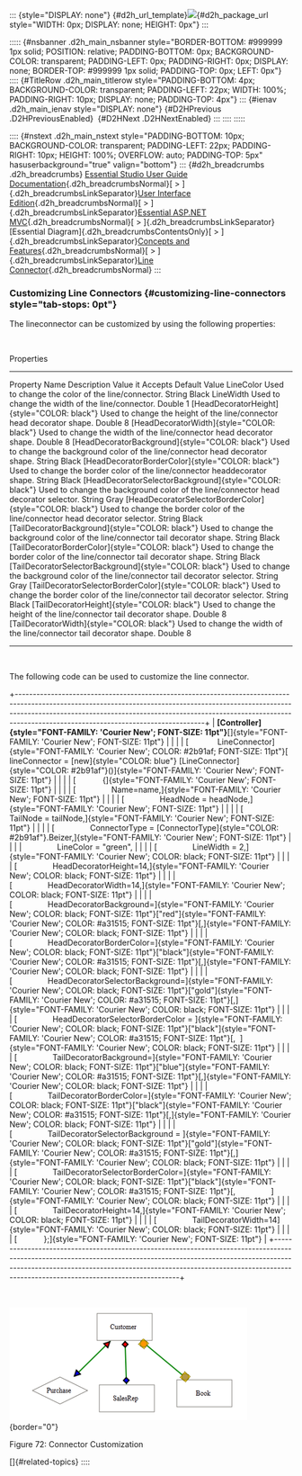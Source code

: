 ::: {style="DISPLAY: none"}
[](ms-xhelp:///?Id=d2h_url_template){#d2h_url_template}![](!package_url!){#d2h_package_url style="WIDTH: 0px; DISPLAY: none; HEIGHT: 0px"}
:::

::::: {#nsbanner .d2h_main_nsbanner style="BORDER-BOTTOM: #999999 1px solid; POSITION: relative; PADDING-BOTTOM: 0px; BACKGROUND-COLOR: transparent; PADDING-LEFT: 0px; PADDING-RIGHT: 0px; DISPLAY: none; BORDER-TOP: #999999 1px solid; PADDING-TOP: 0px; LEFT: 0px"}
:::: {#TitleRow .d2h_main_titlerow style="PADDING-BOTTOM: 4px; BACKGROUND-COLOR: transparent; PADDING-LEFT: 22px; WIDTH: 100%; PADDING-RIGHT: 10px; DISPLAY: none; PADDING-TOP: 4px"}
::: {#ienav .d2h_main_ienav style="DISPLAY: none"}
[](ms-xhelp:///?Id=2efad9c4-86c6-4575-95fc-27a4efd5ed1f){#D2HPrevious .D2HPreviousEnabled}  [](ms-xhelp:///?Id=b2900d5f-8af7-4302-a684-671792f47f60){#D2HNext .D2HNextEnabled}
:::
::::
:::::

:::: {#nstext .d2h_main_nstext style="PADDING-BOTTOM: 10px; BACKGROUND-COLOR: transparent; PADDING-LEFT: 22px; PADDING-RIGHT: 10px; HEIGHT: 100%; OVERFLOW: auto; PADDING-TOP: 5px" hasuserbackground="true" valign="bottom"}
::: {#d2h_breadcrumbs .d2h_breadcrumbs}
[Essential Studio User Guide Documentation](ms-xhelp:///?Id=12457748-09e3-4d74-a240-8e049cedf030){.d2h_breadcrumbsNormal}[ \> ]{.d2h_breadcrumbsLinkSeparator}[User Interface Edition](ms-xhelp:///?Id=c29296b7-531c-413b-a0ec-488ca1f7f669){.d2h_breadcrumbsNormal}[ \> ]{.d2h_breadcrumbsLinkSeparator}[Essential ASP.NET MVC](ms-xhelp:///?Id=4b14e7d1-65c4-4f67-b1aa-2c37709905a5){.d2h_breadcrumbsNormal}[ \> ]{.d2h_breadcrumbsLinkSeparator}[Essential Diagram]{.d2h_breadcrumbsContentsOnly}[ \> ]{.d2h_breadcrumbsLinkSeparator}[Concepts and Features](ms-xhelp:///?Id=04839cdf-94fc-4d24-9f6b-119fdbd7bbfb){.d2h_breadcrumbsNormal}[ \> ]{.d2h_breadcrumbsLinkSeparator}[Line Connector](ms-xhelp:///?Id=c7ae1b55-3b10-4b74-889d-cf088e9eca27){.d2h_breadcrumbsNormal}
:::

### Customizing Line Connectors {#customizing-line-connectors style="tab-stops: 0pt"}

The lineconnector can be customized by using the following properties:

 

Properties

  ---------------------------------------------------------- ------------------------------------------------------------------------------------ ------------------ ---------------
  Property Name                                              Description                                                                          Value it Accepts   Default Value
  LineColor                                                  Used to change the color of the line/connector.                                      String             Black
  LineWidth                                                  Used to change the width of the line/connector.                                      Double             1
  [HeadDecoratorHeight]{style="COLOR: black"}                Used to change the height of the line/connector head decorator shape.                Double             8
  [HeadDecoratorWidth]{style="COLOR: black"}                 Used to change the width of the line/connector head decorator shape.                 Double             8
  [HeadDecoratorBackground]{style="COLOR: black"}            Used to change the background color of the line/connector head decorator shape.      String             Black
  [HeadDecoratorBorderColor]{style="COLOR: black"}           Used to change the border color of the line/connector headdecorator shape.           String             Black
  [HeadDecoratorSelectorBackground]{style="COLOR: black"}    Used to change the background color of the line/connector head decorator selector.   String             Gray
  [HeadDecoratorSelectorBorderColor]{style="COLOR: black"}   Used to change the border color of the line/connector head decorator selector.       String             Black
  [TailDecoratorBackground]{style="COLOR: black"}            Used to change the background color of the line/connector tail decorator shape.      String             Black
  [TailDecoratorBorderColor]{style="COLOR: black"}           Used to change the border color of the line/connector tail decorator shape.          String             Black
  [TailDecoratorSelectorBackground]{style="COLOR: black"}    Used to change the background color of the line/connector tail decorator selector.   String             Gray
  [TailDecoratorSelectorBorderColor]{style="COLOR: black"}   Used to change the border color of the line/connector tail decorator selector.       String             Black
  [TailDecoratorHeight]{style="COLOR: black"}                Used to change the height of the line/connector tail decorator shape.                Double             8
  [TailDecoratorWidth]{style="COLOR: black"}                 Used to change the width of the line/connector tail decorator shape.                 Double             8
  ---------------------------------------------------------- ------------------------------------------------------------------------------------ ------------------ ---------------

 

The following code can be used to customize the line connector. 

+----------------------------------------------------------------------------------------------------------------------------------------------------------------------------------------------------------------------------------------------------------------------------------------------+
| **[Controller]{style="FONT-FAMILY: 'Courier New'; FONT-SIZE: 11pt"}**[]{style="FONT-FAMILY: 'Courier New'; FONT-SIZE: 11pt"}                                                                                                                                                                 |
|                                                                                                                                                                                                                                                                                              |
| [             LineConnector]{style="FONT-FAMILY: 'Courier New'; COLOR: #2b91af; FONT-SIZE: 11pt"}[ lineConnector = [new]{style="COLOR: blue"} [LineConnector]{style="COLOR: #2b91af"}()]{style="FONT-FAMILY: 'Courier New'; FONT-SIZE: 11pt"}                                                |
|                                                                                                                                                                                                                                                                                              |
| [            {]{style="FONT-FAMILY: 'Courier New'; FONT-SIZE: 11pt"}                                                                                                                                                                                                                         |
|                                                                                                                                                                                                                                                                                              |
| [                Name=name,]{style="FONT-FAMILY: 'Courier New'; FONT-SIZE: 11pt"}                                                                                                                                                                                                            |
|                                                                                                                                                                                                                                                                                              |
| [                HeadNode = headNode,]{style="FONT-FAMILY: 'Courier New'; FONT-SIZE: 11pt"}                                                                                                                                                                                                  |
|                                                                                                                                                                                                                                                                                              |
| [                TailNode = tailNode,]{style="FONT-FAMILY: 'Courier New'; FONT-SIZE: 11pt"}                                                                                                                                                                                                  |
|                                                                                                                                                                                                                                                                                              |
| [                ConnectorType = [ConnectorType]{style="COLOR: #2b91af"}.Beizer,]{style="FONT-FAMILY: 'Courier New'; FONT-SIZE: 11pt"}                                                                                                                                                       |
|                                                                                                                                                                                                                                                                                              |
|                    LineColor = "green",                                                                                                                                                                                                                                                      |
|                                                                                                                                                                                                                                                                                              |
| [                LineWidth = 2,]{style="FONT-FAMILY: 'Courier New'; COLOR: black; FONT-SIZE: 11pt"}                                                                                                                                                                                          |
|                                                                                                                                                                                                                                                                                              |
| [                HeadDecoratorHeight=14,]{style="FONT-FAMILY: 'Courier New'; COLOR: black; FONT-SIZE: 11pt"}                                                                                                                                                                                 |
|                                                                                                                                                                                                                                                                                              |
| [                HeadDecoratorWidth=14,]{style="FONT-FAMILY: 'Courier New'; COLOR: black; FONT-SIZE: 11pt"}                                                                                                                                                                                  |
|                                                                                                                                                                                                                                                                                              |
| [                HeadDecoratorBackground=]{style="FONT-FAMILY: 'Courier New'; COLOR: black; FONT-SIZE: 11pt"}[\"red\"]{style="FONT-FAMILY: 'Courier New'; COLOR: #a31515; FONT-SIZE: 11pt"}[,]{style="FONT-FAMILY: 'Courier New'; COLOR: black; FONT-SIZE: 11pt"}                            |
|                                                                                                                                                                                                                                                                                              |
| [                HeadDecoratorBorderColor=]{style="FONT-FAMILY: 'Courier New'; COLOR: black; FONT-SIZE: 11pt"}[\"black\"]{style="FONT-FAMILY: 'Courier New'; COLOR: #a31515; FONT-SIZE: 11pt"}[,]{style="FONT-FAMILY: 'Courier New'; COLOR: black; FONT-SIZE: 11pt"}                         |
|                                                                                                                                                                                                                                                                                              |
| [                HeadDecoratorSelectorBackground=]{style="FONT-FAMILY: 'Courier New'; COLOR: black; FONT-SIZE: 11pt"}[\"gold\"]{style="FONT-FAMILY: 'Courier New'; COLOR: #a31515; FONT-SIZE: 11pt"}[,]{style="FONT-FAMILY: 'Courier New'; COLOR: black; FONT-SIZE: 11pt"}                   |
|                                                                                                                                                                                                                                                                                              |
| [                HeadDecoratorSelectorBorderColor = ]{style="FONT-FAMILY: 'Courier New'; COLOR: black; FONT-SIZE: 11pt"}[\"black\"]{style="FONT-FAMILY: 'Courier New'; COLOR: #a31515; FONT-SIZE: 11pt"}[,  ]{style="FONT-FAMILY: 'Courier New'; COLOR: black; FONT-SIZE: 11pt"}             |
|                                                                                                                                                                                                                                                                                              |
| [                TailDecoratorBackground=]{style="FONT-FAMILY: 'Courier New'; COLOR: black; FONT-SIZE: 11pt"}[\"blue\"]{style="FONT-FAMILY: 'Courier New'; COLOR: #a31515; FONT-SIZE: 11pt"}[,]{style="FONT-FAMILY: 'Courier New'; COLOR: black; FONT-SIZE: 11pt"}                           |
|                                                                                                                                                                                                                                                                                              |
| [                TailDecoratorBorderColor=]{style="FONT-FAMILY: 'Courier New'; COLOR: black; FONT-SIZE: 11pt"}[\"black\"]{style="FONT-FAMILY: 'Courier New'; COLOR: #a31515; FONT-SIZE: 11pt"}[,]{style="FONT-FAMILY: 'Courier New'; COLOR: black; FONT-SIZE: 11pt"}                         |
|                                                                                                                                                                                                                                                                                              |
| [                TailDecoratorSelectorBackground = ]{style="FONT-FAMILY: 'Courier New'; COLOR: black; FONT-SIZE: 11pt"}[\"gold\"]{style="FONT-FAMILY: 'Courier New'; COLOR: #a31515; FONT-SIZE: 11pt"}[,]{style="FONT-FAMILY: 'Courier New'; COLOR: black; FONT-SIZE: 11pt"}                 |
|                                                                                                                                                                                                                                                                                              |
| [                TailDecoratorSelectorBorderColor=]{style="FONT-FAMILY: 'Courier New'; COLOR: black; FONT-SIZE: 11pt"}[\"black\"]{style="FONT-FAMILY: 'Courier New'; COLOR: #a31515; FONT-SIZE: 11pt"}[,                ]{style="FONT-FAMILY: 'Courier New'; COLOR: black; FONT-SIZE: 11pt"} |
|                                                                                                                                                                                                                                                                                              |
| [                TailDecoratorHeight=14,]{style="FONT-FAMILY: 'Courier New'; COLOR: black; FONT-SIZE: 11pt"}                                                                                                                                                                                 |
|                                                                                                                                                                                                                                                                                              |
| [                TailDecoratorWidth=14]{style="FONT-FAMILY: 'Courier New'; COLOR: black; FONT-SIZE: 11pt"}                                                                                                                                                                                   |
|                                                                                                                                                                                                                                                                                              |
| [            };]{style="FONT-FAMILY: 'Courier New'; FONT-SIZE: 11pt"}                                                                                                                                                                                                                        |
+----------------------------------------------------------------------------------------------------------------------------------------------------------------------------------------------------------------------------------------------------------------------------------------------+

 

![Description: C:\\Users\\maithiliyk\\Desktop\\Capture.PNG](ImagesExt/image70_77.png){border="0"}

Figure 72: Connector Customization

[]{#related-topics}
::::
